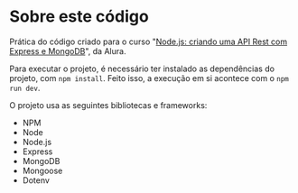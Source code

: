 # Sobre este código

Prática do código criado para o curso "[Node.js: criando uma API Rest com Express e MongoDB](https://cursos.alura.com.br/course/node-js-api-rest-express-mongodb)", da Alura.

Para executar o projeto, é necessário ter instalado as dependências do projeto, com `npm install`. Feito isso, a execução em si acontece com o `npm run dev`.

O projeto usa as seguintes bibliotecas e frameworks:
- NPM
- Node
- Node.js
- Express
- MongoDB
- Mongoose
- Dotenv